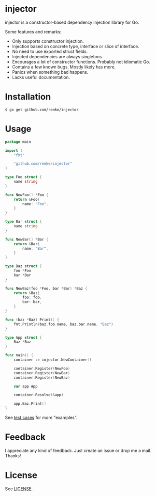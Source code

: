 # injector

injector is a constructor-based dependency injection library for Go.

Some features and remarks:

* Only supports constructor injection.
* Injection based on concrete type, interface or slice of interface.
* No need to use exported struct fields.
* Injected dependencies are always singletons.
* Encourages a lot of constructor functions. Probably not idiomatic Go.
* Contains a few known bugs. Mostly likely has more.
* Panics when something bad happens.
* Lacks useful documentation.

# Installation

```
$ go get github.com/renke/injector
```

# Usage

```go
package main

import (
	"fmt"

	"github.com/renke/injector"
)

type Foo struct {
	name string
}

func NewFoo() *Foo {
	return &Foo{
		name: "Foo",
	}
}

type Bar struct {
	name string
}

func NewBar() *Bar {
	return &Bar{
		name: "Bar",
	}
}

type Baz struct {
	foo *Foo
	bar *Bar
}

func NewBaz(foo *Foo, bar *Bar) *Baz {
	return &Baz{
		foo: foo,
		bar: bar,
	}
}

func (baz *Baz) Print() {
	fmt.Println(baz.foo.name, baz.bar.name, "Baz")
}

type App struct {
	Baz *Baz
}

func main() {
	container := injector.NewContainer()

	container.Register(NewFoo)
	container.Register(NewBar)
	container.Register(NewBaz)

	var app App

	container.Resolve(&app)

	app.Baz.Print()
}
```

See [test cases](injector_test.go) for more "examples".

# Feedback

I appreciate any kind of feedback. Just create an issue or drop me a mail. Thanks!

# License

See [LICENSE](LICENSE).
